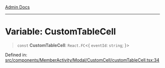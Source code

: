 [Admin Docs](/)

***

# Variable: CustomTableCell

> `const` **CustomTableCell**: `React.FC`\<\{ `eventId`: `string`; \}\>

Defined in: [src/components/MemberActivity/Modal/CustomCell/customTableCell.tsx:34](https://github.com/PalisadoesFoundation/talawa-admin/blob/main/src/components/MemberActivity/Modal/CustomCell/customTableCell.tsx#L34)
